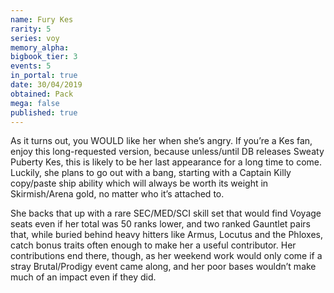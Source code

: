 ```yaml
---
name: Fury Kes
rarity: 5
series: voy
memory_alpha:
bigbook_tier: 3
events: 5
in_portal: true
date: 30/04/2019
obtained: Pack
mega: false
published: true
---
```


As it turns out, you WOULD like her when she’s angry. If you’re a Kes fan, enjoy this long-requested version, because unless/until DB releases Sweaty Puberty Kes, this is likely to be her last appearance for a long time to come. Luckily, she plans to go out with a bang, starting with a Captain Killy copy/paste ship ability which will always be worth its weight in Skirmish/Arena gold, no matter who it’s attached to. 

She backs that up with a rare SEC/MED/SCI skill set that would find Voyage seats even if her total was 50 ranks lower, and two ranked Gauntlet pairs that, while buried behind heavy hitters like Armus, Locutus and the Phloxes, catch bonus traits often enough to make her a useful contributor. Her contributions end there, though, as her weekend work would only come if a stray Brutal/Prodigy event came along, and her poor bases wouldn’t make much of an impact even if they did.
